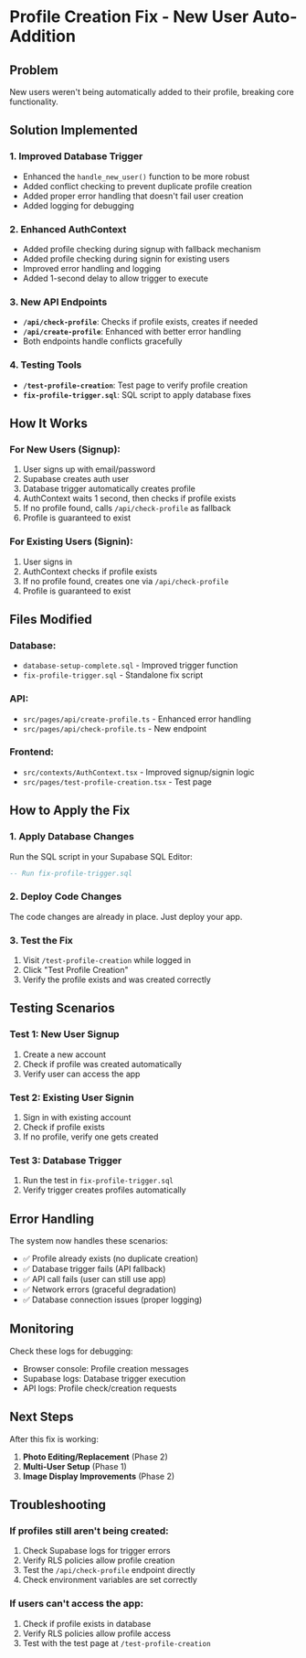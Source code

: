# Profile Creation Fix - New User Auto-Addition

## Problem
New users weren't being automatically added to their profile, breaking core functionality.

## Solution Implemented

### 1. **Improved Database Trigger**
- Enhanced the `handle_new_user()` function to be more robust
- Added conflict checking to prevent duplicate profile creation
- Added proper error handling that doesn't fail user creation
- Added logging for debugging

### 2. **Enhanced AuthContext**
- Added profile checking during signup with fallback mechanism
- Added profile checking during signin for existing users
- Improved error handling and logging
- Added 1-second delay to allow trigger to execute

### 3. **New API Endpoints**
- **`/api/check-profile`**: Checks if profile exists, creates if needed
- **`/api/create-profile`**: Enhanced with better error handling
- Both endpoints handle conflicts gracefully

### 4. **Testing Tools**
- **`/test-profile-creation`**: Test page to verify profile creation
- **`fix-profile-trigger.sql`**: SQL script to apply database fixes

## How It Works

### For New Users (Signup):
1. User signs up with email/password
2. Supabase creates auth user
3. Database trigger automatically creates profile
4. AuthContext waits 1 second, then checks if profile exists
5. If no profile found, calls `/api/check-profile` as fallback
6. Profile is guaranteed to exist

### For Existing Users (Signin):
1. User signs in
2. AuthContext checks if profile exists
3. If no profile found, creates one via `/api/check-profile`
4. Profile is guaranteed to exist

## Files Modified

### Database:
- `database-setup-complete.sql` - Improved trigger function
- `fix-profile-trigger.sql` - Standalone fix script

### API:
- `src/pages/api/create-profile.ts` - Enhanced error handling
- `src/pages/api/check-profile.ts` - New endpoint

### Frontend:
- `src/contexts/AuthContext.tsx` - Improved signup/signin logic
- `src/pages/test-profile-creation.tsx` - Test page

## How to Apply the Fix

### 1. Apply Database Changes
Run the SQL script in your Supabase SQL Editor:
```sql
-- Run fix-profile-trigger.sql
```

### 2. Deploy Code Changes
The code changes are already in place. Just deploy your app.

### 3. Test the Fix
1. Visit `/test-profile-creation` while logged in
2. Click "Test Profile Creation"
3. Verify the profile exists and was created correctly

## Testing Scenarios

### Test 1: New User Signup
1. Create a new account
2. Check if profile was created automatically
3. Verify user can access the app

### Test 2: Existing User Signin
1. Sign in with existing account
2. Check if profile exists
3. If no profile, verify one gets created

### Test 3: Database Trigger
1. Run the test in `fix-profile-trigger.sql`
2. Verify trigger creates profiles automatically

## Error Handling

The system now handles these scenarios:
- ✅ Profile already exists (no duplicate creation)
- ✅ Database trigger fails (API fallback)
- ✅ API call fails (user can still use app)
- ✅ Network errors (graceful degradation)
- ✅ Database connection issues (proper logging)

## Monitoring

Check these logs for debugging:
- Browser console: Profile creation messages
- Supabase logs: Database trigger execution
- API logs: Profile check/creation requests

## Next Steps

After this fix is working:
1. **Photo Editing/Replacement** (Phase 2)
2. **Multi-User Setup** (Phase 1)
3. **Image Display Improvements** (Phase 2)

## Troubleshooting

### If profiles still aren't being created:
1. Check Supabase logs for trigger errors
2. Verify RLS policies allow profile creation
3. Test the `/api/check-profile` endpoint directly
4. Check environment variables are set correctly

### If users can't access the app:
1. Check if profile exists in database
2. Verify RLS policies allow profile access
3. Test with the test page at `/test-profile-creation` 